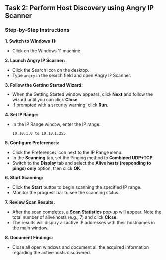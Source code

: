 ## Task 2: Perform Host Discovery using Angry IP Scanner

### Step-by-Step Instructions

**1. Switch to Windows 11:**
   - Click on the Windows 11 machine.

**2. Launch Angry IP Scanner:**
   - Click the Search icon on the desktop.
   - Type `angry` in the search field and open Angry IP Scanner.

**3. Follow the Getting Started Wizard:**
   - When the Getting Started window appears, click **Next** and follow the wizard until you can click **Close**.
   - If prompted with a security warning, click **Run**.

**4. Set IP Range:**
   - In the IP Range window, enter the IP range:
     ```
     10.10.1.0 to 10.10.1.255
     ```

**5. Configure Preferences:**
   - Click the Preferences icon next to the IP Range menu.
   - In the **Scanning** tab, set the Pinging method to **Combined UDP+TCP**.
   - Switch to the **Display** tab and select the **Alive hosts (responding to pings) only** option, then click **OK**.

**6. Start Scanning:**
   - Click the **Start** button to begin scanning the specified IP range.
   - Monitor the progress bar to see the scanning status.

**7. Review Scan Results:**
   - After the scan completes, a **Scan Statistics** pop-up will appear. Note the total number of alive hosts (e.g., 7) and click **Close**.
   - The results will display all active IP addresses with their hostnames in the main window.

**8. Document Findings:**
   - Close all open windows and document all the acquired information regarding the active hosts discovered.

